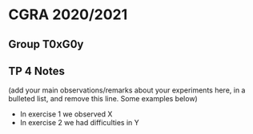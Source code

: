 # CGRA 2020/2021

## Group T0xG0y

## TP 4 Notes

(add your main observations/remarks about your experiments here, in a bulleted list, and remove this line. Some examples below)

- In exercise 1 we observed X
- In exercise 2 we had difficulties in Y